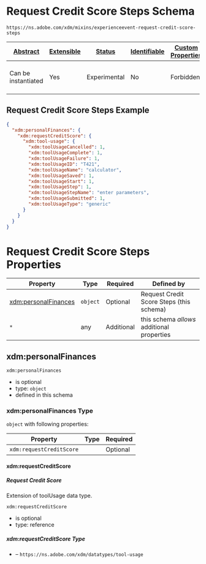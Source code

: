 
# Request Credit Score Steps Schema

```
https://ns.adobe.com/xdm/mixins/experienceevent-request-credit-score-steps
```



| [Abstract](../../../abstract.md) | [Extensible](../../../extensions.md) | [Status](../../../status.md) | [Identifiable](../../../id.md) | [Custom Properties](../../../extensions.md) | [Additional Properties](../../../extensions.md) | Defined In |
|----------------------------------|--------------------------------------|------------------------------|--------------------------------|---------------------------------------------|-------------------------------------------------|------------|
| Can be instantiated | Yes | Experimental | No | Forbidden | Permitted | [mixins/experience-event/experienceevent-request-credit-score-steps.schema.json](mixins/experience-event/experienceevent-request-credit-score-steps.schema.json) |

## Request Credit Score Steps Example
```json
{
  "xdm:personalFinances": {
    "xdm:requestCreditScore": {
      "xdm:tool-usage": {
        "xdm:toolUsageCancelled": 1,
        "xdm:toolUsageComplete": 1,
        "xdm:toolUsageFailure": 1,
        "xdm:toolUsageID": "T421",
        "xdm:toolUsageName": "calculator",
        "xdm:toolUsageSaved": 1,
        "xdm:toolUsageStart": 1,
        "xdm:toolUsageStep": 1,
        "xdm:toolUsageStepName": "enter parameters",
        "xdm:toolUsageSubmitted": 1,
        "xdm:toolUsageType": "generic"
      }
    }
  }
}
```

# Request Credit Score Steps Properties

| Property | Type | Required | Defined by |
|----------|------|----------|------------|
| [xdm:personalFinances](#xdmpersonalfinances) | `object` | Optional | Request Credit Score Steps (this schema) |
| `*` | any | Additional | this schema *allows* additional properties |

## xdm:personalFinances


`xdm:personalFinances`
* is optional
* type: `object`
* defined in this schema

### xdm:personalFinances Type


`object` with following properties:


| Property | Type | Required |
|----------|------|----------|
| `xdm:requestCreditScore`|  | Optional |



#### xdm:requestCreditScore
##### Request Credit Score

Extension of toolUsage data type.

`xdm:requestCreditScore`
* is optional
* type: reference

##### xdm:requestCreditScore Type


* []() – `https://ns.adobe.com/xdm/datatypes/tool-usage`









